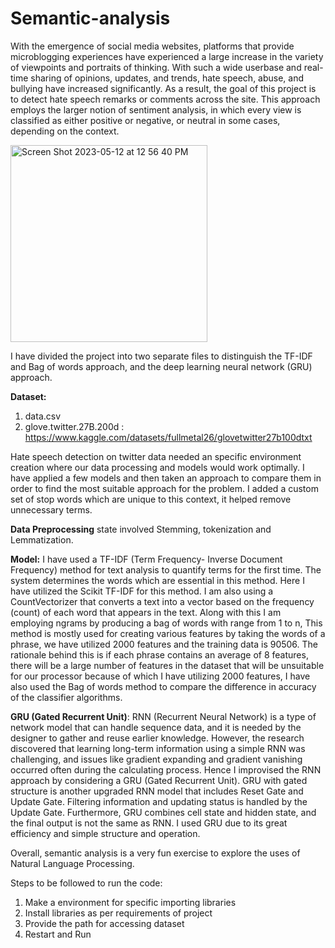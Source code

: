 # Semantic-analysis

With the emergence of social media websites, platforms that provide microblogging experiences have experienced a large increase in the variety of viewpoints and portraits of thinking. With such a wide userbase and real-time sharing of opinions, updates, and trends, hate
speech, abuse, and bullying have increased significantly. As a result, the goal of this project is to detect hate speech remarks or comments across the site. This approach employs the larger notion of sentiment analysis, in which every view is classified as either positive or
negative, or neutral in some cases, depending on the context.

<img width="315" alt="Screen Shot 2023-05-12 at 12 56 40 PM" src="https://github.com/srirakshareddy/Semantic-analysis/assets/132956605/a8de85f6-fedd-4528-8576-7afb6a0588d7">

I have divided the project into two separate files to distinguish the TF-IDF and Bag of words approach, and the deep learning neural network (GRU) approach. 

**Dataset:**
1. data.csv
2. glove.twitter.27B.200d :
https://www.kaggle.com/datasets/fullmetal26/glovetwitter27b100dtxt

Hate speech detection on twitter data needed an specific environment creation where our data processing and models would work optimally. I have applied a few models and then taken an approach to compare them in order to find the most suitable approach for the problem.
I added a custom set of stop words which are unique to this context, it helped remove unnecessary terms. 

**Data Preprocessing** state involved Stemming, tokenization and Lemmatization. 

**Model:** I have used a TF-IDF (Term Frequency- Inverse Document Frequency) method for text analysis to quantify terms for the first time. The system determines the words which are essential in this method. Here I have utilized the Scikit TF-IDF for this method. I am also using a CountVectorizer that converts a text into a vector based on the frequency (count) of each word that appears in the text. Along with this I am employing ngrams by producing a bag of words with range from 1 to n, This method is mostly used for creating various features by taking the words of a phrase, we have utilized 2000 features and the training data is 90506. The rationale behind this is if each phrase contains an average of 8 features, there will be a large number of features in the dataset that will be unsuitable for our processor because of which I have utilizing 2000 features, I have also used the Bag of words method to compare the difference in accuracy of the classifier algorithms.

**GRU (Gated Recurrent Unit)**: RNN (Recurrent Neural Network) is a type of network model that can handle sequence data, and it is needed by the designer to gather and reuse earlier knowledge. However, the research discovered that learning long-term information using a simple RNN was challenging, and issues like gradient expanding and gradient vanishing occurred often during the calculating process. Hence I improvised the RNN approach by considering a GRU (Gated Recurrent Unit). GRU with gated structure is another upgraded RNN model that includes Reset Gate and Update Gate. Filtering information and updating status is handled by the Update Gate. Furthermore, GRU combines cell state and hidden state, and the final output is not the same as RNN. I used GRU due to its great efficiency and simple structure and operation.

Overall, semantic analysis is a very fun exercise to explore the uses of Natural Language Processing.

Steps to be followed to run the code:
1. Make a environment for specific importing libraries
2. Install libraries as per requirements of project
3. Provide the path for accessing dataset
4. Restart and Run
